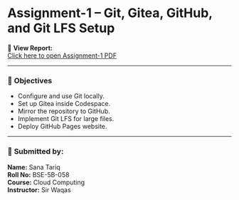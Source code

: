 # Assignment-1 – Git, Gitea, GitHub, and Git LFS Setup

📄 **View  Report:**  
[Click here to open Assignment-1 PDF](./sanatariqBSE5B-058-CC-assign01.pdf)

---

### 🧩 **Objectives**
- Configure and use Git locally.  
- Set up Gitea inside Codespace.  
- Mirror the repository to GitHub.  
- Implement Git LFS for large files.  
- Deploy GitHub Pages website.

---

### 🧾 **Submitted by:**  
**Name:** Sana Tariq  
**Roll No:** BSE-5B-058  
**Course:** Cloud Computing  
**Instructor:** Sir Waqas  
